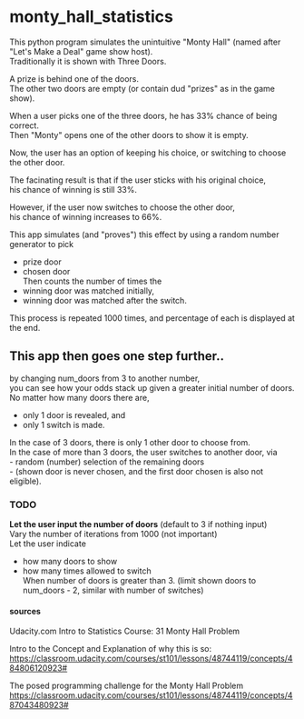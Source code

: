 # monty_hall_statistics

This python program simulates the unintuitive "Monty Hall" (named after "Let's Make a Deal" game show host).  
Traditionally it is shown with Three Doors.

A prize is behind one of the doors.  
The other two doors are empty (or contain dud "prizes" as in the game show).  

When a user picks one of the three doors, he has 33% chance of being correct.  
Then "Monty" opens one of the other doors to show it is empty.  

Now, the user has an option of keeping his choice, or switching to choose the other door.  

The facinating result is that if the user sticks with his original choice,  
his chance of winning is still 33%.  

However, if the user now switches to choose the other door,  
his chance of winning increases to 66%.  

This app simulates (and "proves") this effect by using a random number generator to pick  
  - prize door  
  - chosen door  
Then counts the number of times the   
  - winning door was matched initially,  
  - winning door was matched after the switch.  
  
This process is repeated 1000 times, and percentage of each is displayed at the end.  

## This app then goes one step further..
by changing num_doors from 3 to another number,   
    you can see how your odds stack up given a greater initial number of doors.  
No matter how many doors there are,  
   - only 1 door is revealed, and  
   - only 1 switch is made.  

In the case of 3 doors, there is only 1 other door to choose from.  
In the case of more than 3 doors, the user switches to another door, via     
    - random (number) selection of the remaining doors   
    - (shown door is never chosen, and the first door chosen is also not eligible).  
     
### TODO
**Let the user input the number of doors** (default to 3 if nothing input)  
Vary the number of iterations from 1000 (not important)  
Let the user indicate   
  - how many doors to show  
  - how many times allowed to switch  
When number of doors is greater than 3. (limit shown doors to num_doors - 2, similar with number of switches)  

#### sources
Udacity.com Intro to Statistics Course: 31 Monty Hall Problem  
  
Intro to the Concept and Explanation of why this is so:  
https://classroom.udacity.com/courses/st101/lessons/48744119/concepts/484806120923#  
  
The posed programming challenge for the Monty Hall Problem  
https://classroom.udacity.com/courses/st101/lessons/48744119/concepts/487043480923#  
  



